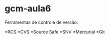 # gcm-aula6

 Ferramentas de controle de versão:
 
 *RCS
 *CVS
 *Source Safe
 *SNV
 *Mercurial
 *Git
